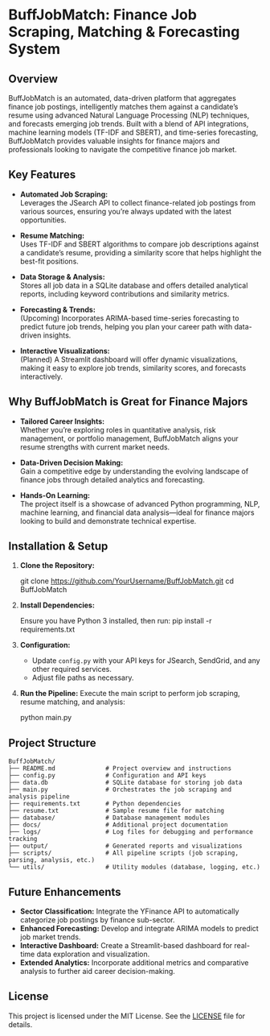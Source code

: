 # BuffJobMatch: Finance Job Scraping, Matching & Forecasting System

## Overview
BuffJobMatch is an automated, data-driven platform that aggregates finance job postings, intelligently matches them against a candidate’s resume using advanced Natural Language Processing (NLP) techniques, and forecasts emerging job trends. Built with a blend of API integrations, machine learning models (TF-IDF and SBERT), and time-series forecasting, BuffJobMatch provides valuable insights for finance majors and professionals looking to navigate the competitive finance job market.

## Key Features
- **Automated Job Scraping:**  
  Leverages the JSearch API to collect finance-related job postings from various sources, ensuring you’re always updated with the latest opportunities.
  
- **Resume Matching:**  
  Uses TF-IDF and SBERT algorithms to compare job descriptions against a candidate’s resume, providing a similarity score that helps highlight the best-fit positions.
  
- **Data Storage & Analysis:**  
  Stores all job data in a SQLite database and offers detailed analytical reports, including keyword contributions and similarity metrics.
  
- **Forecasting & Trends:**  
  (Upcoming) Incorporates ARIMA-based time-series forecasting to predict future job trends, helping you plan your career path with data-driven insights.
  
- **Interactive Visualizations:**  
  (Planned) A Streamlit dashboard will offer dynamic visualizations, making it easy to explore job trends, similarity scores, and forecasts interactively.

## Why BuffJobMatch is Great for Finance Majors
- **Tailored Career Insights:**  
  Whether you’re exploring roles in quantitative analysis, risk management, or portfolio management, BuffJobMatch aligns your resume strengths with current market needs.
  
- **Data-Driven Decision Making:**  
  Gain a competitive edge by understanding the evolving landscape of finance jobs through detailed analytics and forecasting.
  
- **Hands-On Learning:**  
  The project itself is a showcase of advanced Python programming, NLP, machine learning, and financial data analysis—ideal for finance majors looking to build and demonstrate technical expertise.

## Installation & Setup
1. **Clone the Repository:**
   
   git clone https://github.com/YourUsername/BuffJobMatch.git
   cd BuffJobMatch
   
2. **Install Dependencies:**

   Ensure you have Python 3 installed, then run:
   pip install -r requirements.txt
   
3. **Configuration:**
   - Update `config.py` with your API keys for JSearch, SendGrid, and any other required services.
   - Adjust file paths as necessary.

4. **Run the Pipeline:**
   Execute the main script to perform job scraping, resume matching, and analysis:

   python main.py
   

## Project Structure
```
BuffJobMatch/
├── README.md              # Project overview and instructions
├── config.py              # Configuration and API keys
├── data.db                # SQLite database for storing job data
├── main.py                # Orchestrates the job scraping and analysis pipeline
├── requirements.txt       # Python dependencies
├── resume.txt             # Sample resume file for matching
├── database/              # Database management modules
├── docs/                  # Additional project documentation
├── logs/                  # Log files for debugging and performance tracking
├── output/                # Generated reports and visualizations
├── scripts/               # All pipeline scripts (job scraping, parsing, analysis, etc.)
└── utils/                 # Utility modules (database, logging, etc.)
```

## Future Enhancements
- **Sector Classification:** Integrate the YFinance API to automatically categorize job postings by finance sub-sector.
- **Enhanced Forecasting:** Develop and integrate ARIMA models to predict job market trends.
- **Interactive Dashboard:** Create a Streamlit-based dashboard for real-time data exploration and visualization.
- **Extended Analytics:** Incorporate additional metrics and comparative analysis to further aid career decision-making.

## License
This project is licensed under the MIT License. See the [LICENSE](LICENSE) file for details.